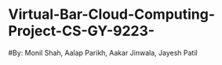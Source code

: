 # Virtual-Bar-Cloud-Computing-Project-CS-GY-9223-
#By: Monil Shah, Aalap Parikh, Aakar Jinwala, Jayesh Patil

